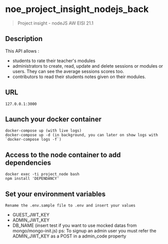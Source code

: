 # noe_project_insight_nodejs_back

> Project insight - nodeJS AW EISI 21.1

## Description

This API allows :
+ students to rate their teacher's modules 
+ administrators to create, read, update and delete sessions or modules or users. They can see the average sessions scores too.
+ contributors to read their students notes given on their modules.

## URL
```
127.0.0.1:3000
```

## Launch your docker container
```
docker-compose up (with live logs)
docker-compose up -d (in background, you can later on show logs with `docker-compose logs -f`)
```

## Access to the node container to add dependencies
```
docker exec -ti project_node bash
npm install 'DEPENDANCY'
```

## Set your environment variables
```
Rename the .env.sample file to .env and insert your values
```
+ GUEST_JWT_KEY
+ ADMIN_JWT_KEY
+ DB_NAME (insert test if you want to use mocked datas from mongo/mongo-init.js)
ps: To signup an admin user you must refer the ADMIN_JWT_KEY as a POST in a admin_code property
